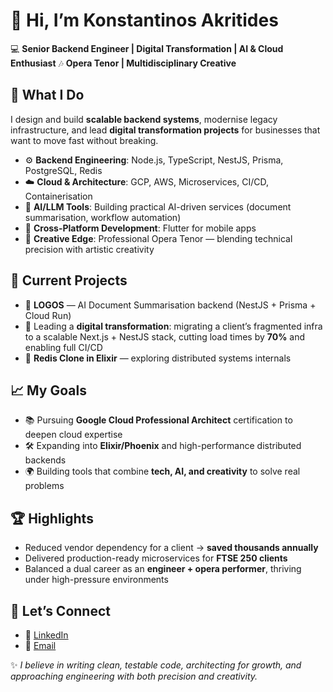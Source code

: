 # 👋 Hi, I’m Konstantinos Akritides  

💻 **Senior Backend Engineer | Digital Transformation | AI & Cloud Enthusiast**
🎶 **Opera Tenor | Multidisciplinary Creative**
<br>
## 🚀 What I Do  
I design and build **scalable backend systems**, modernise legacy infrastructure, and lead **digital transformation projects** for businesses that want to move fast without breaking.  

- ⚙️ **Backend Engineering**: Node.js, TypeScript, NestJS, Prisma, PostgreSQL, Redis  
- ☁️ **Cloud & Architecture**: GCP, AWS, Microservices, CI/CD, Containerisation  
- 🤖 **AI/LLM Tools**: Building practical AI-driven services (document summarisation, workflow automation)  
- 📱 **Cross-Platform Development**: Flutter for mobile apps  
- 🎼 **Creative Edge**: Professional Opera Tenor — blending technical precision with artistic creativity  <br>
## 🌟 Current Projects  
- 📝 **LOGOS** — AI Document Summarisation backend (NestJS + Prisma + Cloud Run)
- 🔧 Leading a **digital transformation**: migrating a client’s fragmented infra to a scalable Next.js + NestJS stack, cutting load times by **70%** and enabling full CI/CD  
- 🧩 **Redis Clone in Elixir** — exploring distributed systems internals  <br>
## 📈 My Goals  
- 📚 Pursuing **Google Cloud Professional Architect** certification to deepen cloud expertise  
- 🛠 Expanding into **Elixir/Phoenix** and high-performance distributed backends  
- 🌍 Building tools that combine **tech, AI, and creativity** to solve real problems  <br>
## 🏆 Highlights  
- Reduced vendor dependency for a client → **saved thousands annually**  
- Delivered production-ready microservices for **FTSE 250 clients**  
- Balanced a dual career as an **engineer + opera performer**, thriving under high-pressure environments  <br>
## 🔗 Let’s Connect  
- 💼 [LinkedIn](https://www.linkedin.com/in/konstantinos-akritides/)  
- 📧 [Email](mailto:constantine.akritides@gmail.com)  


✨ _I believe in writing clean, testable code, architecting for growth, and approaching engineering with both precision and creativity._  

